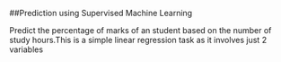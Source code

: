 ##Prediction using Supervised Machine Learning


Predict the percentage of marks of an student based on the number of
study hours.This is a simple linear regression task as it involves just 2 variables
